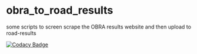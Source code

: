 # obra_to_road_results
some scripts to screen scrape the OBRA results website and then upload to road-results

[![Codacy Badge](https://www.codacy.com/project/badge/64b2bac4da34462d9dcd9a6af80e3949)](https://www.codacy.com/app/djstroky/obra_to_road_results)
